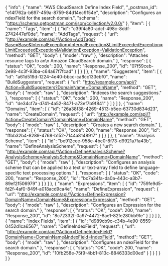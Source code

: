 {
  "info": {
    "name": "AWS CloudSearch Define Index Field",
    "_postman_id": "e14f762a-b697-459a-8759-84d14ec9f54e",
    "description": "Configures an ndexField  for the search domain.",
    "schema": "https://schema.getpostman.com/json/collection/v2.0.0/"
  },
  "item": [
    {
      "name": "Tags",
      "item": [
        {
          "id": "c39f4a80-adcf-498c-8ddf-2742447ef0de",
          "name": "AddTags",
          "request": {
            "url": "http://example.com/api/?Action=AddTags?Base=Base&InternalException=InternalException&LimitExceededException=LimitExceededException&ValidationException=ValidationException",
            "method": "GET",
            "body": {
              "mode": "raw"
            },
            "description": "Attaches resource tags to an\n Amazon CloudSearch domain."
          },
          "response": [
            {
              "status": "OK",
              "code": 200,
              "name": "Response_200",
              "id": "07f59ceb-2e98-4c3f-93ba-c64a67f7fcad"
            }
          ]
        }
      ]
    },
    {
      "name": "Suggesters",
      "item": [
        {
          "id": "a61d519d-1224-4e40-bbcc-ca8cc133ebf0",
          "name": "BuildSuggesters",
          "request": {
            "url": "http://example.com/api/?Action=BuildSuggesters?DomainName=DomainName",
            "method": "GET",
            "body": {
              "mode": "raw"
            },
            "description": "Indexes the search suggestions."
          },
          "response": [
            {
              "status": "OK",
              "code": 200,
              "name": "Response_200",
              "id": "de34cf7a-d741-4a52-8471-a73ef7b9f841"
            }
          ]
        }
      ]
    },
    {
      "name": "Domains",
      "item": [
        {
          "id": "26a38f38-4269-4513-b5ee-63730d834d23",
          "name": "CreateDomain",
          "request": {
            "url": "http://example.com/api/?Action=CreateDomain?DomainName=DomainName",
            "method": "GET",
            "body": {
              "mode": "raw"
            },
            "description": "Creates a new search domain."
          },
          "response": [
            {
              "status": "OK",
              "code": 200,
              "name": "Response_200",
              "id": "ffbb32b4-8289-4768-b152-7144a8148917"
            }
          ]
        }
      ]
    },
    {
      "name": "Analysis Scheme",
      "item": [
        {
          "id": "be912cee-958e-4bc0-8f73-d9921a7fa43b",
          "name": "DefineAnalysisScheme",
          "request": {
            "url": "http://example.com/api/?Action=DefineAnalysisScheme?AnalysisScheme=AnalysisScheme&DomainName=DomainName",
            "method": "GET",
            "body": {
              "mode": "raw"
            },
            "description": "Configures an analysis scheme that can be applied to a text or text-array field to define language-specific text processing options."
          },
          "response": [
            {
              "status": "OK",
              "code": 200,
              "name": "Response_200",
              "id": "bc7a34fa-da0a-443c-a3b7-89ef2f506979"
            }
          ]
        }
      ]
    },
    {
      "name": "Expressions",
      "item": [
        {
          "id": "759fe9d5-fd2f-4af0-849f-a018acd9ca4e",
          "name": "DefineExpression",
          "request": {
            "url": "http://example.com/api/?Action=DefineExpression?DomainName=DomainName&Expression=Expression",
            "method": "GET",
            "body": {
              "mode": "raw"
            },
            "description": "Configures an Expression  for the search domain."
          },
          "response": [
            {
              "status": "OK",
              "code": 200,
              "name": "Response_200",
              "id": "8c72332f-0a97-4472-8ae1-82fe280bb9fe"
            }
          ]
        }
      ]
    },
    {
      "name": "Index Fields",
      "item": [
        {
          "id": "d989cb9c-c34b-4e90-8559-0452d1ca6567",
          "name": "DefineIndexField",
          "request": {
            "url": "http://example.com/api/?Action=DefineIndexField?DomainName=DomainName&IndexField=IndexField",
            "method": "GET",
            "body": {
              "mode": "raw"
            },
            "description": "Configures an ndexField  for the search domain."
          },
          "response": [
            {
              "status": "OK",
              "code": 200,
              "name": "Response_200",
              "id": "10fb258e-75f9-4bb1-813c-8846333d00ed"
            }
          ]
        }
      ]
    }
  ]
}